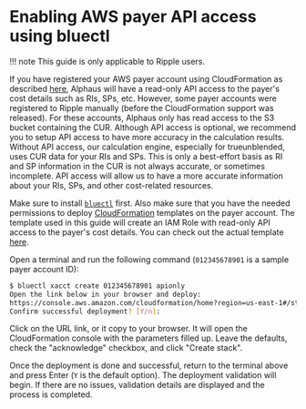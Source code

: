# Enabling AWS payer API access using bluectl

!!! note
    This guide is only applicable to Ripple users.

If you have registered your AWS payer account using CloudFormation as described [here](https://alphauslabs.github.io/docs/guides/aws-register-payer/), Alphaus will have a read-only API access to the payer's cost details such as RIs, SPs, etc. However, some payer accounts were registered to Ripple manually (before the CloudFormation support was released). For these accounts, Alphaus only has read access to the S3 bucket containing the CUR. Although API access is optional, we recommend you to setup API access to have more accuracy in the calculation results. Without API access, our calculation engine, especially for trueunblended, uses CUR data for your RIs and SPs. This is only a best-effort basis as RI and SP information in the CUR is not always accurate, or sometimes incomplete. API access will allow us to have a more accurate information about your RIs, SPs, and other cost-related resources.

Make sure to install [`bluectl`](https://alphauslabs.github.io/docs/blueapi/bluectl/) first. Also make sure that you have the needed permissions to deploy [CloudFormation](https://aws.amazon.com/cloudformation/) templates on the payer account. The template used in this guide will create an IAM Role with read-only API access to the payer's cost details. You can check out the actual template [here](https://alphaus-cloudformation-templates.s3.ap-northeast-1.amazonaws.com/alphausdefaultcostaccess-v1.yml).

Open a terminal and run the following command (`012345678901` is a sample payer account ID):

```sh
$ bluectl xacct create 012345678901 apionly
Open the link below in your browser and deploy:
https://console.aws.amazon.com/cloudformation/home?region=us-east-1#/stacks/...
Confirm successful deployment? [Y/n]: 
```

Click on the URL link, or it copy to your browser. It will open the CloudFormation console with the parameters filled up. Leave the defaults, check the "acknowledge" checkbox, and click "Create stack".

Once the deployment is done and successful, return to the terminal above and press Enter (`Y` is the default option). The deployment validation will begin. If there are no issues, validation details are displayed and the process is completed.
